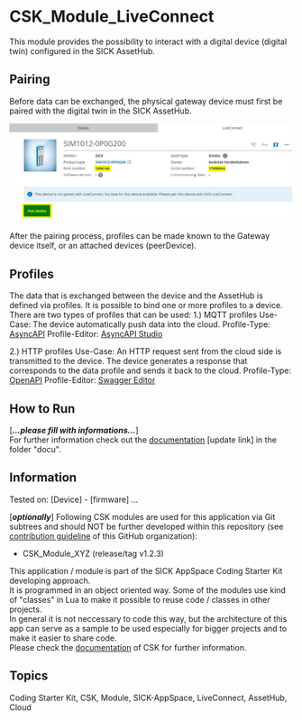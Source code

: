 # CSK_Module_LiveConnect
This module provides the possibility to interact with a digital device (digital twin) configured in the SICK AssetHub.

## Pairing
Before data can be exchanged, the physical gateway device must first be paired with the digital twin in the SICK AssetHub.

![plot](./docu/media/AssetHub_Pairing.jpg)


After the pairing process, profiles can be made known to the Gateway device itself, or an attached devices (peerDevice).



## Profiles
The data that is exchanged between the device and the AssetHub is defined via profiles. It is possible to bind one or more profiles to a device.
There are two types of profiles that can be used:
1.) MQTT profiles
Use-Case: The device automatically push data into the cloud.
Profile-Type: [AsyncAPI]
Profile-Editor: [AsyncAPI Studio]

2.) HTTP profiles
Use-Case: An HTTP request sent from the cloud side is transmitted to the device. The device generates a response that corresponds to the data profile and sends it back to the cloud.
Profile-Type: [OpenAPI]
Profile-Editor: [Swagger Editor]





## How to Run

[***...please fill with informations...***]  
For further information check out the [documentation](https://raw.githack.com/SICKAppSpaceCodingStarterKit/[REPO_OF_MODULE]/main/docu/CSK_Module_[MODULENAME].html) [update link] in the folder "docu".

## Information

Tested on:
[Device] - [firmware]
...

[***optionally***]
Following CSK modules are used for this application via Git subtrees and should NOT be further developed within this repository (see [contribution guideline](https://github.com/SICKAppSpaceCodingStarterKit/.github/blob/main/Contribution_Guideline.md) of this GitHub organization):  

  * CSK_Module_XYZ (release/tag v1.2.3)

This application / module is part of the SICK AppSpace Coding Starter Kit developing approach.  
It is programmed in an object oriented way. Some of the modules use kind of "classes" in Lua to make it possible to reuse code / classes in other projects.  
In general it is not neccessary to code this way, but the architecture of this app can serve as a sample to be used especially for bigger projects and to make it easier to share code.  
Please check the [documentation](https://github.com/SICKAppSpaceCodingStarterKit/.github/blob/main/docu/SICKAppSpaceCodingStarterKit_Documentation.md) of CSK for further information.  

## Topics

Coding Starter Kit, CSK, Module, SICK-AppSpace, LiveConnect, AssetHub, Cloud

[AsyncAPI]: <https://www.asyncapi.com>
[AsyncAPI Studio]: <https://studio.asyncapi.com>
[OpenAPI]: <https://www.openapis.org>
[Swagger Editor]: <https://editor.swagger.io>